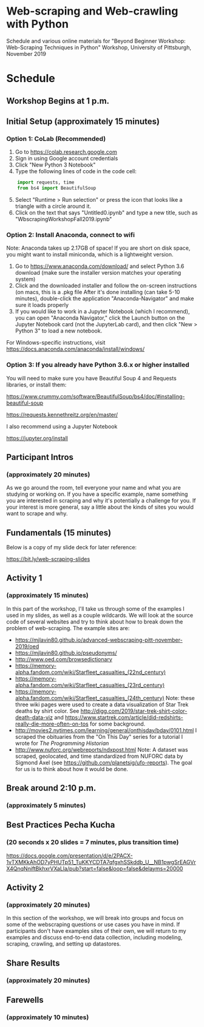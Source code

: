 # Web-scraping and Web-crawling with Python

Schedule and various online materials for "Beyond Beginner Workshop: Web-Scraping Techniques in Python" Workshop, University of Pittsburgh, November 2019

# Schedule

## Workshop Begins at 1 p.m.

## Initial Setup (approximately 15 minutes)

### Option 1: CoLab (Recommended)

1. Go to https://colab.research.google.com
2. Sign in using Google account credentials
3. Click "New Python 3 Notebook"
4. Type the following lines of code in the code cell: 

```python 
    import requests, time
    from bs4 import BeautifulSoup 
```

5. Select "Runtime > Run selection" or press the icon that looks like a triangle with a circle around it.
6. Click on the text that says "Untitled0.ipynb" and type a new title, such as "WbscrapingWorkshopFall2019.ipynb"

### Option 2: Install Anaconda, connect to wifi 

Note: Anaconda takes up 2.17GB of space! If you are short on disk space, you might want to install miniconda, which is a lightweight version. 

1. Go to https://www.anaconda.com/download/ and select Python 3.6 download (make sure the installer version matches your operating system)
2. Click and the downloaded installer and follow the on-screen instructions (on macs, this is a .pkg file
After it's done installing (can take 5-10 minutes), double-click the application "Anaconda-Navigator" and make sure it loads properly
3. If you would like to work in a Jupyter Notebook (which I recommend), you can open "Anaconda Navigator," click the Launch button on the Jupyter Notebook card (not the JupyterLab card), and then click "New > Python 3" to load a new notebook.

For Windows-specific instructions, visit https://docs.anaconda.com/anaconda/install/windows/

### Option 3: If you already have Python 3.6.x or higher installed

You will need to make sure you have Beautiful Soup 4 and Requests libraries, or install them:

https://www.crummy.com/software/BeautifulSoup/bs4/doc/#installing-beautiful-soup

https://requests.kennethreitz.org/en/master/

I also recommend using a Jupyter Notebook

https://jupyter.org/install

## Participant Intros 
### (approximately 20 minutes)

As we go around the room, tell everyone your name and what you are studying or working on. If you have a specific example, name something you are interested in scraping and why it's potentially a challenge for you. If your interest is more general, say a little about the kinds of sites you would want to scrape and why. 

## Fundamentals (15 minutes)

Below is a copy of my slide deck for later reference:

https://bit.ly/web-scraping-slides 

## Activity 1 
### (approximately 15 minutes)

In this part of the workshop, I'll take us through some of the examples I used in my slides, as well as a couple wildcards. We will look at the source code of several websites and try to think about how to break down the problem of web-scraping. The example sites are:

- https://mjlavin80.github.io/advanced-webscraping-pitt-november-2019/oed
- https://mjlavin80.github.io/pseudonyms/ 
- http://www.oed.com/browsedictionary
- https://memory-alpha.fandom.com/wiki/Starfleet_casualties_(22nd_century)
- https://memory-alpha.fandom.com/wiki/Starfleet_casualties_(23rd_century)
- https://memory-alpha.fandom.com/wiki/Starfleet_casualties_(24th_century) Note: these three wiki pages were used to create a data visualization of Star Trek deaths by shirt color. See http://digg.com/2019/star-trek-shirt-color-death-data-viz and https://www.startrek.com/article/did-redshirts-really-die-more-often-on-tos for some background.
- http://movies2.nytimes.com/learning/general/onthisday/bday/0101.html I scraped the obituaries from the "On This Day" series for a tutorial I wrote for _The Programming Historian_ 
- http://www.nuforc.org/webreports/ndxpost.html Note: A dataset was scraped, geolocated, and time standardized from NUFORC data by Sigmond Axel (see https://github.com/planetsig/ufo-reports). The goal for us is to think about how it would be done.

## Break around 2:10 p.m. 
### (approximately 5 minutes)

## Best Practices Pecha Kucha 
### (20 seconds x 20 slides = 7 minutes, plus transition time)

https://docs.google.com/presentation/d/e/2PACX-1vTXMKkAhOD7yPHUTp51_TuKKYCDTA7qfgxhSSkddb_U__NB1pwgSrEAGVrX4QnqNniftBkhxrVXaLla/pub?start=false&loop=false&delayms=20000

## Activity 2 
### (approximately 20 minutes)

In this section of the workshop, we will break into groups and focus on some of the webscraping questions or use cases you have in mind. If participants don't have examples sites of their own, we will return to my examples and discuss end-to-end data collection, including modeling, scraping, crawling, and setting up datastores. 

## Share Results 
### (approximately 20 minutes)

## Farewells 
### (approximately 10 minutes)
